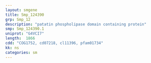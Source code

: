```yaml
---
layout: smgene
title: Smp_124390
grp: Smp_12
description: "patatin phospholipase domain containing protein"
smp: Smp_124390.1
uniprot: "G4VCI7"
length:  1866
cdd: "COG1752, cd07218, cl11396, pfam01734"
kk: ns
categories: sm
---
```

